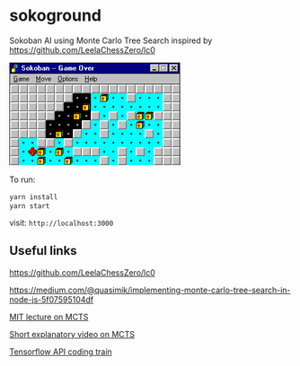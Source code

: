 # sokoground

Sokoban AI using Monte Carlo Tree Search inspired by https://github.com/LeelaChessZero/lc0

![Classic Sokoban](https://github.com/eguneys/sokoground/blob/master/assets/soko.gif)

To run:

    yarn install
    yarn start

visit: `http://localhost:3000`

## Useful links

https://github.com/LeelaChessZero/lc0

https://medium.com/@quasimik/implementing-monte-carlo-tree-search-in-node-js-5f07595104df

[MIT lecture on MCTS](https://www.youtube.com/watch?v=xmImNoDc9Z4)

[Short explanatory video on MCTS](https://www.youtube.com/watch?v=NjeYgIbPMmg)

[Tensorflow API coding train](https://www.youtube.com/watch?v=F4WWukTWoXY&list=PLRqwX-V7Uu6YIeVA3dNxbR9PYj4wV31oQ)
